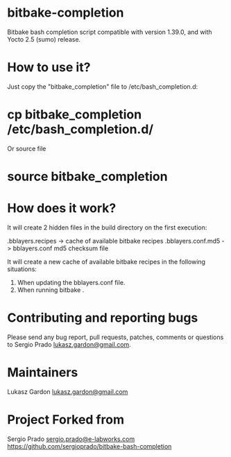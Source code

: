 bitbake-completion
=======================

Bitbake bash completion script compatible with version 1.39.0,
and with Yocto 2.5 (sumo) release.

How to use it?
==============

Just copy the "bitbake_completion" file to /etc/bash_completion.d:

# cp bitbake_completion /etc/bash_completion.d/

Or source file

# source bitbake_completion


How does it work?
=================

It will create 2 hidden files in the build directory on the first 
execution:

.bblayers.recipes -> cache of available bitbake recipes
.bblayers.conf.md5 -> bblayers.conf md5 checksum file

It will create a new cache of available bitbake recipes in the 
following situations:

1. When updating the bblayers.conf file.
2. When running bitbake <TAB>.


Contributing and reporting bugs
===============================

Please send any bug report, pull requests, patches, comments or questions 
to Sergio Prado <lukasz.gardon@gmail.com>.


Maintainers
===========

Lukasz Gardon <lukasz.gardon@gmail.com>


Project Forked from
===================
Sergio Prado <sergio.prado@e-labworks.com>
https://github.com/sergioprado/bitbake-bash-completion

